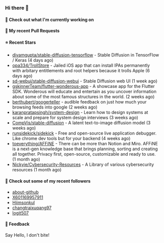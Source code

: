 ### Hi there 👋

#### 👷 Check out what I'm currently working on

#### 🔨 My recent Pull Requests


#### ⭐ Recent Stars

- [divamgupta/stable-diffusion-tensorflow](https://github.com/divamgupta/stable-diffusion-tensorflow) - Stable Diffusion in TensorFlow / Keras (4 days ago)
- [opa334/TrollStore](https://github.com/opa334/TrollStore) - Jailed iOS app that can install IPAs permanently with arbitary entitlements and root helpers because it trolls Apple (6 days ago)
- [sd-webui/stable-diffusion-webui](https://github.com/sd-webui/stable-diffusion-webui) - Stable Diffusion web UI (1 week ago)
- [gskinnerTeam/flutter-wonderous-app](https://github.com/gskinnerTeam/flutter-wonderous-app) - A showcase app for the Flutter SDK. Wonderous will educate and entertain as you uncover information about some of the most famous structures in the world. (2 weeks ago)
- [berthubert/googerteller](https://github.com/berthubert/googerteller) - audible feedback on just how much your browsing feeds into google (2 weeks ago)
- [karanpratapsingh/system-design](https://github.com/karanpratapsingh/system-design) - Learn how to design systems at scale and prepare for system design interviews (3 weeks ago)
- [CompVis/stable-diffusion](https://github.com/CompVis/stable-diffusion) - A latent text-to-image diffusion model (3 weeks ago)
- [runsidekick/sidekick](https://github.com/runsidekick/sidekick) - Free and open-source live application debugger. Like chrome dev tools but for your backend (4 weeks ago)
- [toeverything/AFFiNE](https://github.com/toeverything/AFFiNE) - There can be more than Notion and Miro. AFFiNE is a next-gen knowledge base that brings planning, sorting and creating all together. Privacy first, open-source, customizable and ready to use.  (1 month ago)
- [Nickyie/Cybersecurity-Resources](https://github.com/Nickyie/Cybersecurity-Resources) - A Library of various cybersecurity resources (1 month ago)

#### 👯 Check out some of my recent followers

- [about-github](https://github.com/about-github)
- [X601169957911](https://github.com/X601169957911)
- [Hiimsonkul](https://github.com/Hiimsonkul)
- [changtraixuqang97](https://github.com/changtraixuqang97)
- [logit507](https://github.com/logit507)

#### 💬 Feedback

Say Hello, I don't bite!